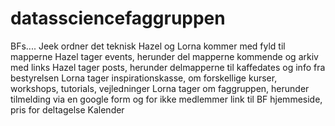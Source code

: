 # datassciencefaggruppen
BFs.... 
Jeek ordner det teknisk
Hazel og Lorna kommer med fyld til mapperne
Hazel tager events, herunder del mapperne kommende og arkiv med links
Hazel tager posts, herunder delmapperne til kaffedates og info fra bestyrelsen
Lorna tager inspirationskasse, om forskellige kurser, workshops, tutorials, vejledninger
Lorna tager om faggruppen, herunder tilmelding via en google form og for ikke medlemmer link til BF hjemmeside, pris for deltagelse
Kalender
